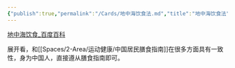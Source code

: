 ```yaml
---
{"publish":true,"permalink":"/Cards/地中海饮食法.md","title":"地中海饮食法","created":"2022-11-24","modified":"2023-03-14","cssclasses":""}
---
```



[地中海饮食\_百度百科](https://baike.baidu.com/item/%E5%9C%B0%E4%B8%AD%E6%B5%B7%E9%A5%AE%E9%A3%9F/6869031)

展开看，和[[Spaces/2-Area/运动健康/中国居民膳食指南]]在很多方面具有一致性，身为中国人，直接遵从膳食指南即可。